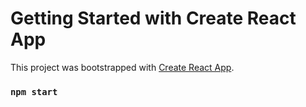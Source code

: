 # Getting Started with Create React App
This project was bootstrapped with [Create React App](https://github.com/facebook/create-react-app).

### `npm start`


